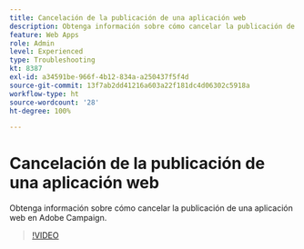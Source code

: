 ```yaml
---
title: Cancelación de la publicación de una aplicación web
description: Obtenga información sobre cómo cancelar la publicación de una aplicación web en Adobe Campaign.
feature: Web Apps
role: Admin
level: Experienced
type: Troubleshooting
kt: 8387
exl-id: a34591be-966f-4b12-834a-a250437f5f4d
source-git-commit: 13f7ab2dd41216a603a22f181dc4d06302c5918a
workflow-type: ht
source-wordcount: '28'
ht-degree: 100%

---
```


# Cancelación de la publicación de una aplicación web

Obtenga información sobre cómo cancelar la publicación de una aplicación web en Adobe Campaign.

>[!VIDEO](https://video.tv.adobe.com/v/335892?quality=12&learn=on)
